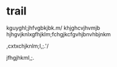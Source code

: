 # trail

kguyghl;jhfvgbkjbk.m/
khjghcvjhvmjb
hjhgvjknlxgfhjklm;fchgjkcfgvhjbnvhbjnkm



,cxtxchjknlm;l,;.'/



jfhgjhkml,;.
